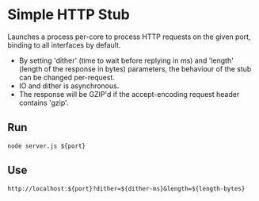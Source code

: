 # Simple HTTP Stub
Launches a process per-core to process HTTP requests on the given port, binding to all interfaces by default.

- By setting 'dither' (time to wait before replying in ms) and 'length' (length of the response in bytes) parameters, the behaviour of the stub can be changed per-request. 
- IO and dither is asynchronous.
- The response will be GZIP'd if the accept-encoding request header contains 'gzip'.

## Run 
```
node server.js ${port}
```

## Use
```
http://localhost:${port}?dither=${dither-ms}&length=${length-bytes}
```
